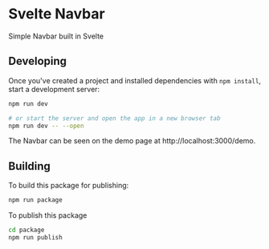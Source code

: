 # Svelte Navbar

Simple Navbar built in Svelte

## Developing

Once you've created a project and installed dependencies with `npm install`, start a development server:

```bash
npm run dev

# or start the server and open the app in a new browser tab
npm run dev -- --open
```

The Navbar can be seen on the demo page at http://localhost:3000/demo.

## Building

To build this package for publishing:

```bash
npm run package
```

To publish this package
```bash
cd package
npm run publish
```